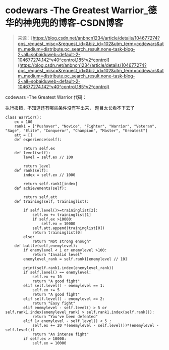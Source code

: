 <!--yml
category: codewars
date: 2022-08-13 11:41:04
-->

# codewars -The Greatest Warrior_德华的神兜兜的博客-CSDN博客

> 来源：[https://blog.csdn.net/anbncn1234/article/details/104677274?ops_request_misc=&request_id=&biz_id=102&utm_term=codewars&utm_medium=distribute.pc_search_result.none-task-blog-2~all~sobaiduweb~default-2-104677274.142^v40^control,185^v2^control](https://blog.csdn.net/anbncn1234/article/details/104677274?ops_request_misc=&request_id=&biz_id=102&utm_term=codewars&utm_medium=distribute.pc_search_result.none-task-blog-2~all~sobaiduweb~default-2-104677274.142^v40^control,185^v2^control)

codewars -The Greatest Warrior
代码：

执行报错，不知道还有哪些条件没有写出来， 题目太长看不下去了

```
class Warrior():
    ex = 100
    rank1 = ["Pushover", "Novice", "Fighter", "Warrior", "Veteran", "Sage", "Elite", "Conqueror", "Champion", "Master", "Greatest"]
    att = []
    def experience(self):

        return self.ex
    def level(self):
        level = self.ex // 100

        return level
    def rank(self):
        index = self.ex // 1000

        return self.rank1[index]
    def achievements(self):

        return self.att
    def training(self, traininglist):

        if self.level()>=traininglist[2]:
            self.ex += traininglist[1]
            if self.ex >10000:
                self.ex = 10000
            self.att.append(traininglist[0])
            return traininglist[0]
        else:
            return "Not strong enough"
    def battle(self,enemylevel):
        if enemylevel < 1 or enemylevel >100:
            return "Invalid level"
        enemylevel_rank = self.rank1[enemylevel // 10]

        print(self.rank1.index(enemylevel_rank))
        if self.level() == enemylevel:
            self.ex += 10
            return "A good fight"
        elif self.level() - enemylevel == 1:
            self.ex += 5
            return "A good fight"
        elif self.level() - enemylevel >= 2:
            return "Easy fight"
        elif enemylevel - self.level() > 5 or self.rank1.index(enemylevel_rank) > self.rank1.index(self.rank()):
            return "You've been defeated"
        elif 1< enemylevel - self.level() < 5 :
            self.ex += 20 *(enemylevel - self.level())*(enemylevel - self.level())
            return "An intense fight"
        if self.ex > 10000:
            self.ex = 10000 
```